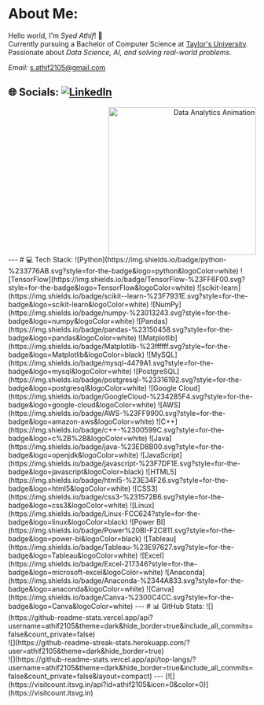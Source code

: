 # About Me:
Hello world, I'm *Syed Athif*! 👋  
Currently pursuing a Bachelor of Computer Science at [Taylor's University](https://university.taylors.edu.my/en.html).  
Passionate about *Data Science, AI, and solving real-world problems*.  

*Email:* [s.athif2105@gmail.com](mailto:s.athif2105@gmail.com)  

🌐 Socials:  [![LinkedIn](https://img.shields.io/badge/LinkedIn-%230077B5.svg?logo=linkedin&logoColor=white)](https://www.linkedin.com/in/syed-athif-365325308/)   
---

<div style="text-align: right;">
  <img src="https://media.giphy.com/media/xT9IgzoKnwFNmISR8I/giphy.gif" width="300" alt="Data Analytics Animation">
</div>
---
# 💻 Tech Stack:
![Python](https://img.shields.io/badge/python-%233776AB.svg?style=for-the-badge&logo=python&logoColor=white) 
![TensorFlow](https://img.shields.io/badge/TensorFlow-%23FF6F00.svg?style=for-the-badge&logo=TensorFlow&logoColor=white) 
![scikit-learn](https://img.shields.io/badge/scikit--learn-%23F7931E.svg?style=for-the-badge&logo=scikit-learn&logoColor=white) 
![NumPy](https://img.shields.io/badge/numpy-%23013243.svg?style=for-the-badge&logo=numpy&logoColor=white) 
![Pandas](https://img.shields.io/badge/pandas-%23150458.svg?style=for-the-badge&logo=pandas&logoColor=white) 
![Matplotlib](https://img.shields.io/badge/Matplotlib-%23ffffff.svg?style=for-the-badge&logo=Matplotlib&logoColor=black) 
![MySQL](https://img.shields.io/badge/mysql-4479A1.svg?style=for-the-badge&logo=mysql&logoColor=white) 
![PostgreSQL](https://img.shields.io/badge/postgresql-%23316192.svg?style=for-the-badge&logo=postgresql&logoColor=white)
![Google Cloud](https://img.shields.io/badge/GoogleCloud-%234285F4.svg?style=for-the-badge&logo=google-cloud&logoColor=white) 
![AWS](https://img.shields.io/badge/AWS-%23FF9900.svg?style=for-the-badge&logo=amazon-aws&logoColor=white) 
![C++](https://img.shields.io/badge/c++-%2300599C.svg?style=for-the-badge&logo=c%2B%2B&logoColor=white) 
![Java](https://img.shields.io/badge/java-%23ED8B00.svg?style=for-the-badge&logo=openjdk&logoColor=white) 
![JavaScript](https://img.shields.io/badge/javascript-%23F7DF1E.svg?style=for-the-badge&logo=javascript&logoColor=black) 
![HTML5](https://img.shields.io/badge/html5-%23E34F26.svg?style=for-the-badge&logo=html5&logoColor=white) 
![CSS3](https://img.shields.io/badge/css3-%231572B6.svg?style=for-the-badge&logo=css3&logoColor=white) 
![Linux](https://img.shields.io/badge/Linux-FCC624?style=for-the-badge&logo=linux&logoColor=black) 
![Power BI](https://img.shields.io/badge/Power%20BI-F2C811.svg?style=for-the-badge&logo=power-bi&logoColor=black) 
![Tableau](https://img.shields.io/badge/Tableau-%23E97627.svg?style=for-the-badge&logo=Tableau&logoColor=white) 
![Excel](https://img.shields.io/badge/Excel-217346?style=for-the-badge&logo=microsoft-excel&logoColor=white)
![Anaconda](https://img.shields.io/badge/Anaconda-%2344A833.svg?style=for-the-badge&logo=anaconda&logoColor=white) 
![Canva](https://img.shields.io/badge/Canva-%2300C4CC.svg?style=for-the-badge&logo=Canva&logoColor=white) 
---
# 📊 GitHub Stats:
![](https://github-readme-stats.vercel.app/api?username=athif2105&theme=dark&hide_border=true&include_all_commits=false&count_private=false)<br/>
![](https://github-readme-streak-stats.herokuapp.com/?user=athif2105&theme=dark&hide_border=true)<br/>
![](https://github-readme-stats.vercel.app/api/top-langs/?username=athif2105&theme=dark&hide_border=true&include_all_commits=false&count_private=false&layout=compact)  
---
[![](https://visitcount.itsvg.in/api?id=athif2105&icon=0&color=0)](https://visitcount.itsvg.in)
